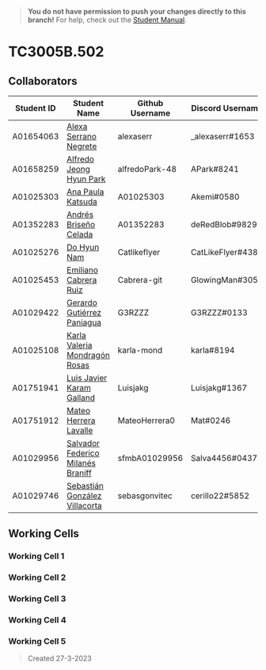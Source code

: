 > **You do not have permission to push your changes directly to this branch!** For help, check out the [Student Manual]().

# TC3005B.502

## Collaborators

| Student ID | Student Name                                                 | Github Username | Discord Username  | Phone Number | Personal Email                          |
| ---------- | ------------------------------------------------------------ | --------------- | ----------------- | ------------ | --------------------------------------- |
| A01654063  | [Alexa Serrano Negrete](mailto:a01654063@tec.mx)             | alexaserr       | _alexaserr#1653   | 5534613157   | alexasnegrete@icloud.com                |
| A01658259  | [Alfredo Jeong Hyun Park](mailto:a01658259@tec.mx)           | alfredoPark-48  | APark#8241        | 5547689736   | parkalfredojeonghyun@gmail.com          |
| A01025303  | [Ana Paula Katsuda](mailto:a01025303@tec.mx)                 | A01025303       | Akemi#0580        | 5514490291   | akatsuda@outlook.com                    |
| A01352283  | [Andrés Briseño Celada](mailto:a01352283@tec.mx)                               | A01352283       | deRedBlob#9829    | 4622372250   | andres.brisenoc@gmail.com               |
| A01025276  | [Do Hyun Nam](mailto:a01025276@tec.mx)                       | Catlikeflyer    | CatLikeFlyer#4383 | 5516505092   | dhnam@aol.com                           |
| A01025453  | [Emiliano Cabrera Ruiz](mailto:a01025453@tec.mx)             | Cabrera-git     | GlowingMan#3054   | 5534223131   | cabreraruiz.emi@gmail.com               |
| A01029422  | [Gerardo Gutiérrez Paniagua](mailto:a01029422@tec.mx)        | G3RZZZ          | G3RZZZ#0133       | 5531138636   | gerardogtzp6@gmail.com                  |
| A01025108  | [Karla Valeria Mondragón Rosas](mailto:a01025108@tec.mx)     | karla-mond      | karla#8194        | 5534623044   | karla.mondragon.rosas@gmail.com         |
| A01751941  | [Luis Javier Karam Galland](mailto:a01751941@tec.mx)         | Luisjakg        | Luisjakg#1367     | 5555073248   | luisjakg@gmail.com                      |
| A01751912  | [Mateo Herrera Lavalle](mailto:a01751912@tec.mx)             | MateoHerrera0   | Mat#0246          | 5628486354   | P14t0n@proton.me                        |
| A01029956  | [Salvador Federico Milanés Braniff](mailto:a01029956@tec.mx) | sfmbA01029956   | Salva4456#0437    | 5539048968   | salvadormilanesbraniff@gmail.com        |
| A01029746  | [Sebastián González Villacorta](mailto:a01029746@tec.mx)     | sebasgonvitec   | cerillo22#5852    | 5587918611   | sebastian.gonzalez.villacorta@gmial.com |

## Working Cells

### Working Cell 1
### Working Cell 2
### Working Cell 3
### Working Cell 4
### Working Cell 5

> Created 27-3-2023
